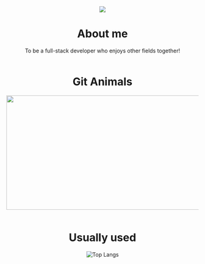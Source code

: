 <div align="center">
  <img src="https://capsule-render.vercel.app/api?type=waving&color=auto&height=300&section=header&text=handlecusion&fontSize=90" />
</div>

<div align="center">

  <h1> About me </h1>
  To be a full-stack developer who enjoys other fields together!
  
</div>

<br>

<div align="center">
  <h1> Git Animals </h1>
  <a href="https://github.com/devxb/gitanimals">
  <img
    src="https://render.gitanimals.org/farms/handlecusion"
    width="600"
    height="300"
  />
  </a>
</div>

<br>

<div align="center">
  
  <h1> Usually used </h1>
  
  ![Top Langs](https://github-readme-stats.vercel.app/api/top-langs/?username=handlecusion&size_weight=0.5&count_weight=0.5)

</div>
